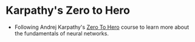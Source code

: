 # Karpathy's Zero to Hero

- Following Andrej Karpathy's [Zero To Hero](https://karpathy.ai/zero-to-hero.html) course to learn more about the fundamentals of neural networks.
